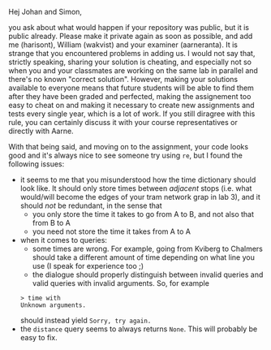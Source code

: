 Hej Johan and Simon, 

you ask about what would happen if your repository was public, but it is public already.
Please make it private again as soon as possible, and add me (harisont), William (wakvist) and your examiner (aarneranta). It is strange that you encountered problems in adding us.
I would not say that, strictly speaking, sharing your solution is cheating, and especially not so when you and your classmates are working on the same lab in parallel and there's no known "correct solution". However, making your solutions available to everyone means that future students will be able to find them after they have been graded and perfected, making the assignement too easy to cheat on and making it necessary to create new assignments and tests every single year, which is a lot of work.
If you still diragree with this rule, you can certainly discuss it with your course representatives or directly with Aarne.

With that being said, and moving on to the assignment, your code looks good and it's always nice to see someone try using `re`, but I found the following issues:

- it seems to me that you misunderstood how the time dictionary should look like. It should only store times between _adjacent_ stops (i.e. what would/will become the edges of your tram network grap in lab 3), and it should _not_ be redundant, in the sense that
  - you only store the time it takes to go from A to B, and not also that from B to A
  - you need not store the time it takes from A to A 
- when it comes to queries:
  - some times are wrong. For example, going from Kviberg to Chalmers should take a different amount of time depending on what line you use (I speak for experience too ;)
  - the dialogue should properly distinguish between invalid queries and valid queries with invalid arguments. So, for example
  ```
  > time with 
  Unknown arguments.
  ```
  should instead yield `Sorry, try again.`
- the `distance` query seems to always returns `None`. This will probably be easy to fix.

